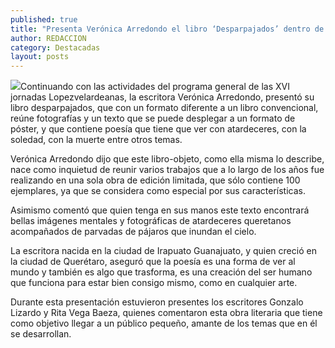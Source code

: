 ```yaml
---
published: true
title: "Presenta Verónica Arredondo el libro ‘Desparpajados’ dentro de las Jornadas Lopezvelardeanas "
author: REDACCION
category: Destacadas
layout: posts
---
```


![](http://i.imgur.com/67zST1im.jpg)Continuando con las actividades del programa general de las XVI jornadas Lopezvelardeanas, la escritora Verónica Arredondo, presentó su libro desparpajados, que con un formato diferente a un libro convencional, reúne fotografías y un texto que se puede desplegar a un formato de póster, y que contiene poesía que tiene que ver con atardeceres, con la soledad, con la muerte entre otros temas.

Verónica Arredondo dijo que este libro-objeto, como ella misma lo describe, nace como inquietud de reunir varios trabajos que a lo largo de los años fue realizando en una sola obra de edición limitada, que sólo contiene 100 ejemplares, ya que se considera como especial por sus características.

Asimismo comentó que quien tenga en sus manos este texto encontrará bellas imágenes mentales y fotográficas de atardeceres queretanos acompañados de parvadas de pájaros que inundan el cielo.

La escritora nacida en la ciudad de Irapuato Guanajuato, y quien creció en la ciudad de Querétaro, aseguró que la poesía es una forma de ver al mundo y también es algo que trasforma, es una creación del ser humano que funciona para estar bien consigo mismo, como en cualquier arte.

Durante esta presentación estuvieron presentes los escritores Gonzalo Lizardo y Rita Vega Baeza, quienes comentaron esta obra literaria que tiene como objetivo llegar a un público pequeño, amante de los temas que en él se desarrollan.
